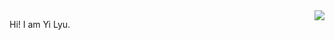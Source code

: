 <!--
**MarcoYLyu/MarcoYLyu** is a ✨ _special_ ✨ repository because its `README.md` (this file) appears on your GitHub profile.

Here are some ideas to get you started:

- 🔭 I’m currently working on ...
- 🌱 I’m currently learning ...
- 👯 I’m looking to collaborate on ...
- 🤔 I’m looking for help with ...
- 💬 Ask me about ...
- 📫 How to reach me: ...
- 😄 Pronouns: ...
- ⚡ Fun fact: ...
-->

<img align="right" src="https://github-readme-stats.vercel.app/api/top-langs/?username=MarcoYLyu&layout=compact&hide_border=true&bg_color=ffffff&langs_count=10&hide=Component+Pascal,Pascal,makefile,css,html,applescript,powershell" />

Hi! I am Yi Lyu.
